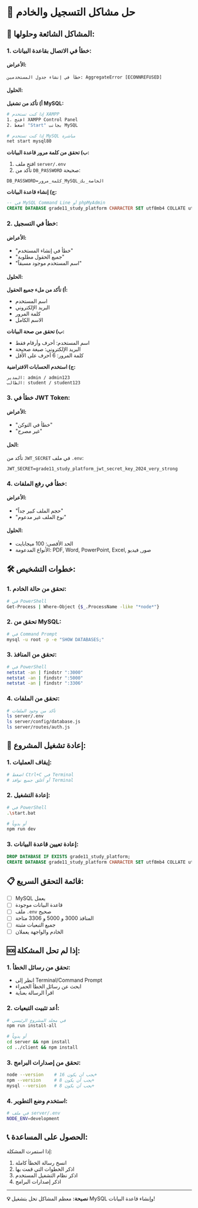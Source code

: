 # 🔧 حل مشاكل التسجيل والخادم

## 🚨 المشاكل الشائعة وحلولها:

### 1. خطأ في الاتصال بقاعدة البيانات:

#### الأعراض:
```
خطأ في إنشاء جدول المستخدمين: AggregateError [ECONNREFUSED]
```

#### الحلول:

**أ) تأكد من تشغيل MySQL:**
```bash
# إذا كنت تستخدم XAMPP
1. افتح XAMPP Control Panel
2. اضغط "Start" بجانب MySQL

# إذا كنت تستخدم MySQL مباشرة
net start mysql80
```

**ب) تحقق من كلمة مرور قاعدة البيانات:**
1. افتح ملف `server/.env`
2. تأكد من `DB_PASSWORD` صحيحة:
```env
DB_PASSWORD=كلمة_مرور_MySQL_الخاصة_بك
```

**ج) إنشاء قاعدة البيانات:**
```sql
-- في MySQL Command Line أو phpMyAdmin
CREATE DATABASE grade11_study_platform CHARACTER SET utf8mb4 COLLATE utf8mb4_unicode_ci;
```

### 2. خطأ في التسجيل:

#### الأعراض:
- "خطأ في إنشاء المستخدم"
- "جميع الحقول مطلوبة"
- "اسم المستخدم موجود مسبقاً"

#### الحلول:

**أ) تأكد من ملء جميع الحقول:**
- اسم المستخدم
- البريد الإلكتروني
- كلمة المرور
- الاسم الكامل

**ب) تحقق من صحة البيانات:**
- اسم المستخدم: أحرف وأرقام فقط
- البريد الإلكتروني: صيغة صحيحة
- كلمة المرور: 6 أحرف على الأقل

**ج) استخدم الحسابات الافتراضية:**
```
المدير: admin / admin123
الطالب: student / student123
```

### 3. خطأ في JWT Token:

#### الأعراض:
- "خطأ في التوكن"
- "غير مصرح"

#### الحل:
تأكد من `JWT_SECRET` في ملف `.env`:
```env
JWT_SECRET=grade11_study_platform_jwt_secret_key_2024_very_strong
```

### 4. خطأ في رفع الملفات:

#### الأعراض:
- "حجم الملف كبير جداً"
- "نوع الملف غير مدعوم"

#### الحلول:
- الحد الأقصى: 100 ميجابايت
- الأنواع المدعومة: PDF, Word, PowerPoint, Excel, صور, فيديو

## 🛠️ خطوات التشخيص:

### 1. تحقق من حالة الخادم:
```bash
# في PowerShell
Get-Process | Where-Object {$_.ProcessName -like "*node*"}
```

### 2. تحقق من MySQL:
```bash
# في Command Prompt
mysql -u root -p -e "SHOW DATABASES;"
```

### 3. تحقق من المنافذ:
```bash
# في PowerShell
netstat -an | findstr ":3000"
netstat -an | findstr ":5000"
netstat -an | findstr ":3306"
```

### 4. تحقق من الملفات:
```bash
# تأكد من وجود الملفات
ls server/.env
ls server/config/database.js
ls server/routes/auth.js
```

## 🔄 إعادة تشغيل المشروع:

### 1. إيقاف العمليات:
```bash
# اضغط Ctrl+C في Terminal
# أو أغلق جميع نوافذ Terminal
```

### 2. إعادة التشغيل:
```bash
# في PowerShell
.\start.bat

# أو يدوياً
npm run dev
```

### 3. إعادة تعيين قاعدة البيانات:
```sql
DROP DATABASE IF EXISTS grade11_study_platform;
CREATE DATABASE grade11_study_platform CHARACTER SET utf8mb4 COLLATE utf8mb4_unicode_ci;
```

## 📋 قائمة التحقق السريع:

- [ ] MySQL يعمل
- [ ] قاعدة البيانات موجودة
- [ ] ملف `.env` صحيح
- [ ] المنافذ 3000 و 5000 و 3306 متاحة
- [ ] جميع التبعيات مثبتة
- [ ] الخادم والواجهة يعملان

## 🆘 إذا لم تحل المشكلة:

### 1. تحقق من رسائل الخطأ:
- انظر إلى Terminal/Command Prompt
- ابحث عن رسائل الخطأ الحمراء
- اقرأ الرسالة بعناية

### 2. أعد تثبيت التبعيات:
```bash
# في مجلد المشروع الرئيسي
npm run install-all

# أو يدوياً
cd server && npm install
cd ../client && npm install
```

### 3. تحقق من إصدارات البرامج:
```bash
node --version    # يجب أن يكون 16+ 
npm --version     # يجب أن يكون 8+
mysql --version   # يجب أن يكون 8+
```

### 4. استخدم وضع التطوير:
```bash
# في ملف server/.env
NODE_ENV=development
```

## 📞 الحصول على المساعدة:

إذا استمرت المشكلة:
1. انسخ رسالة الخطأ كاملة
2. اذكر الخطوات التي قمت بها
3. اذكر نظام التشغيل المستخدم
4. اذكر إصدارات البرامج

---

**💡 نصيحة:** معظم المشاكل تحل بتشغيل MySQL وإنشاء قاعدة البيانات!